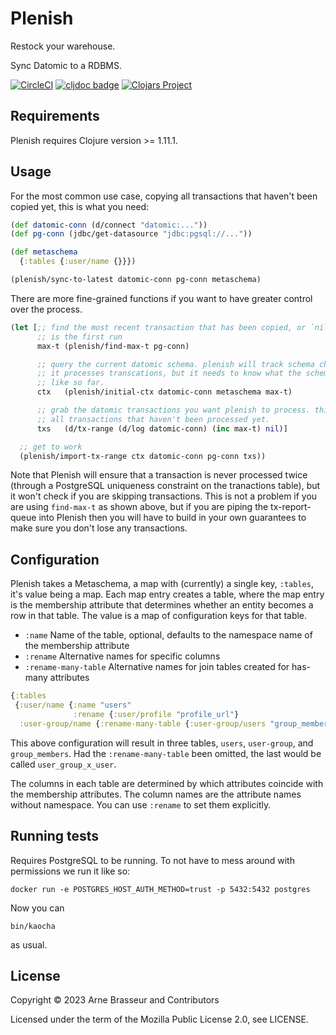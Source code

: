 # Plenish

Restock your warehouse.

Sync Datomic to a RDBMS.

<!-- badges -->
[![CircleCI](https://circleci.com/gh/lambdaisland/plenish.svg?style=svg)](https://circleci.com/gh/lambdaisland/plenish) [![cljdoc badge](https://cljdoc.org/badge/lambdaisland/plenish)](https://cljdoc.org/d/lambdaisland/plenish) [![Clojars Project](https://img.shields.io/clojars/v/lambdaisland/plenish.svg)](https://clojars.org/lambdaisland/plenish)
<!-- /badges -->

## Requirements

Plenish requires Clojure version >= 1.11.1.

## Usage

For the most common use case, copying all transactions that haven't been copied
yet, this is what you need:

```clj
(def datomic-conn (d/connect "datomic:..."))
(def pg-conn (jdbc/get-datasource "jdbc:pgsql://..."))

(def metaschema
  {:tables {:user/name {}}})

(plenish/sync-to-latest datomic-conn pg-conn metaschema)
```

There are more fine-grained functions if you want to have greater control over
the process.

```clj
(let [;; find the most recent transaction that has been copied, or `nil` if this
      ;; is the first run
      max-t (plenish/find-max-t pg-conn)

      ;; query the current datomic schema. plenish will track schema changes as
      ;; it processes transcations, but it needs to know what the schema looks
      ;; like so far.
      ctx   (plenish/initial-ctx datomic-conn metaschema max-t)

      ;; grab the datomic transactions you want plenish to process. this grabs
      ;; all transactions that haven't been processed yet.
      txs   (d/tx-range (d/log datomic-conn) (inc max-t) nil)]

  ;; get to work
  (plenish/import-tx-range ctx datomic-conn pg-conn txs))
```

Note that Plenish will ensure that a transaction is never processed twice
(through a PostgreSQL uniqueness constraint on the tranactions table), but it
won't check if you are skipping transactions. This is not a problem if you are
using `find-max-t` as shown above, but if you are piping the tx-report-queue
into Plenish then you will have to build in your own guarantees to make sure you
don't lose any transactions.

## Configuration

Plenish takes a Metaschema, a map with (currently) a single key, `:tables`, it's
value being a map. Each map entry creates a table, where the map entry is the
membership attribute that determines whether an entity becomes a row in that
table. The value is a map of configuration keys for that table.

- `:name` Name of the table, optional, defaults to the namespace name of the membership attribute
- `:rename` Alternative names for specific columns
- `:rename-many-table` Alternative names for join tables created for has-many attributes

```clj
{:tables
 {:user/name {:name "users"
              :rename {:user/profile "profile_url"}
  :user-group/name {:rename-many-table {:user-group/users "group_members"}}}}
```

This above configuration will result in three tables, `users`, `user-group`, and
`group_members`. Had the `:rename-many-table` been omitted, the last would be
called `user_group_x_user`.

The columns in each table are determined by which attributes coincide with the
membership attributes. The column names are the attribute names without
namespace. You can use `:rename` to set them explicitly.

## Running tests

Requires PostgreSQL to be running. To not have to mess around with permissions we run it like so:

```
docker run -e POSTGRES_HOST_AUTH_METHOD=trust -p 5432:5432 postgres
```

Now you can 

```
bin/kaocha
```

as usual.

## License

Copyright &copy; 2023 Arne Brasseur and Contributors

Licensed under the term of the Mozilla Public License 2.0, see LICENSE.
